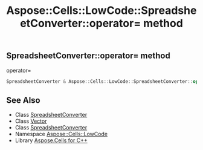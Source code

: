﻿---
title: Aspose::Cells::LowCode::SpreadsheetConverter::operator= method
linktitle: operator=
second_title: Aspose.Cells for C++ API Reference
description: 'Aspose::Cells::LowCode::SpreadsheetConverter::operator= method. operator= in C++.'
type: docs
weight: 300
url: /cpp/aspose.cells.lowcode/spreadsheetconverter/operator_asm/
---
## SpreadsheetConverter::operator= method


operator=

```cpp
SpreadsheetConverter & Aspose::Cells::LowCode::SpreadsheetConverter::operator=(const SpreadsheetConverter &src)
```

## See Also

* Class [SpreadsheetConverter](../)
* Class [Vector](../../../aspose.cells/vector/)
* Class [SpreadsheetConverter](../)
* Namespace [Aspose::Cells::LowCode](../../)
* Library [Aspose.Cells for C++](../../../)
